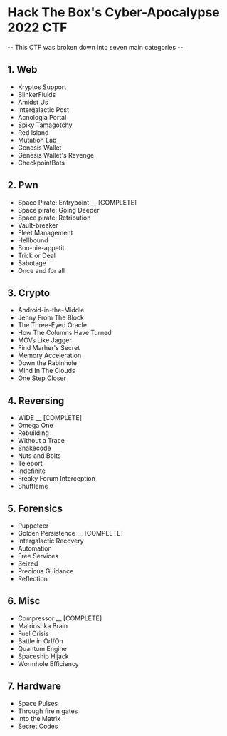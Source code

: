 # Hack The Box's Cyber-Apocalypse 2022 CTF

-- This CTF was broken down into seven main categories --

## 1. Web

- Kryptos Support
- BlinkerFluids
- Amidst Us
- Intergalactic Post
- Acnologia Portal
- Spiky Tamagotchy
- Red Island
- Mutation Lab
- Genesis Wallet
- Genesis Wallet's Revenge
- CheckpointBots

## 2. Pwn

- Space Pirate: Entrypoint __ [COMPLETE]
- Space pirate: Going Deeper
- Space pirate: Retribution
- Vault-breaker
- Fleet Management
- Hellbound
- Bon-nie-appetit
- Trick or Deal
- Sabotage
- Once and for all

## 3. Crypto

- Android-in-the-Middle
- Jenny From The Block
- The Three-Eyed Oracle
- How The Columns Have Turned
- MOVs Like Jagger
- Find Marher's Secret
- Memory Acceleration
- Down the Rabinhole
- Mind In The Clouds
- One Step Closer

## 4. Reversing

- WIDE __ [COMPLETE]
- Omega One
- Rebuilding
- Without a Trace
- Snakecode
- Nuts and Bolts
- Teleport
- Indefinite
- Freaky Forum Interception
- Shuffleme

## 5. Forensics

- Puppeteer
- Golden Persistence __ [COMPLETE]
- Intergalactic Recovery
- Automation
- Free Services
- Seized
- Precious Guidance
- Reflection

## 6. Misc

- Compressor __ [COMPLETE]
- Matrioshka Brain
- Fuel Crisis
- Battle in OrI/On
- Quantum Engine
- Spaceship Hijack
- Wormhole Efficiency

## 7. Hardware

- Space Pulses
- Through fire n gates
- Into the Matrix
- Secret Codes
